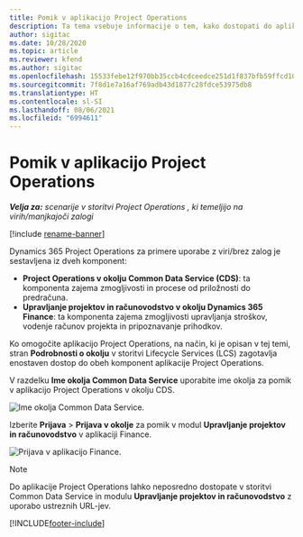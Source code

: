 ```yaml
---
title: Pomik v aplikacijo Project Operations
description: Ta tema vsebuje informacije o tem, kako dostopati do aplikacije Project Operations iz portala Lifecycle Services.
author: sigitac
ms.date: 10/28/2020
ms.topic: article
ms.reviewer: kfend
ms.author: sigitac
ms.openlocfilehash: 15533febe12f970bb35ccb4cdceedce251d1f837bfb59ffcd10e633eec1a3a92
ms.sourcegitcommit: 7f8d1e7a16af769adb43d1877c28fdce53975db8
ms.translationtype: HT
ms.contentlocale: sl-SI
ms.lasthandoff: 08/06/2021
ms.locfileid: "6994611"
---
```

# <a name="navigate-project-operations"></a>Pomik v aplikacijo Project Operations

_**Velja za:** scenarije v storitvi Project Operations , ki temeljijo na virih/manjkajoči zalogi_

[!include [rename-banner](~/includes/cc-data-platform-banner.md)]

Dynamics 365 Project Operations za primere uporabe z viri/brez zalog je sestavljena iz dveh komponent: 

 - **Project Operations v okolju Common Data Service (CDS)**: ta komponenta zajema zmogljivosti in procese od priložnosti do predračuna. 
 - **Upravljanje projektov in računovodstvo v okolju Dynamics 365 Finance**: ta komponenta zajema zmogljivosti upravljanja stroškov, vodenje računov projekta in pripoznavanje prihodkov. 

Ko omogočite aplikacijo Project Operations, na način, ki je opisan v tej temi, stran **Podrobnosti o okolju** v storitvi Lifecycle Services (LCS) zagotavlja enostaven dostop do obeh komponent aplikacije Project Operations.  

V razdelku **Ime okolja Common Data Service** uporabite ime okolja za pomik v aplikacijo Project Operations v okolju CDS. 

  ![Ime okolja Common Data Service.](./media/environment-name.PNG)

Izberite **Prijava** > **Prijava v okolje** za pomik v modul **Upravljanje projektov in računovodstvo** v aplikaciji Finance.  

   ![Prijava v aplikacijo Finance.](./media/environment-login.PNG)

> [!NOTE]
> Do aplikacije Project Operations lahko neposredno dostopate v storitvi Common Data Service in modulu **Upravljanje projektov in računovodstvo** z uporabo ustreznih URL-jev. 


[!INCLUDE[footer-include](../includes/footer-banner.md)]